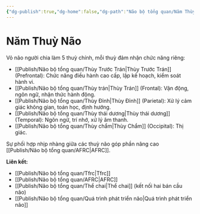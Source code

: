 ```yaml
---
{"dg-publish":true,"dg-home":false,"dg-path":"Não bộ tổng quan/Năm Thùy Não.md","permalink":"/nao-bo-tong-quan/nam-thuy-nao/","dgPassFrontmatter":true,"noteIcon":"","created":"2025-01-01T22:47:22.288+07:00","updated":"2025-01-12T07:24:58.534+07:00"}
---
```


# Năm Thuỳ Não

Vỏ não người chia làm 5 thuỳ chính, mỗi thuỳ đảm nhận chức năng riêng:

- [[Publish/Não bộ tổng quan/Thùy Trước Trán\|Thùy Trước Trán]] (Prefrontal): Chức năng điều hành cao cấp, lập kế hoạch, kiểm soát hành vi.
- [[Publish/Não bộ tổng quan/Thùy trán\|Thùy Trán]] (Frontal): Vận động, ngôn ngữ, nhận thức hành động.
- [[Publish/Não bộ tổng quan/Thùy Đỉnh\|Thùy Đỉnh]] (Parietal): Xử lý cảm giác không gian, toán học, định hướng.
- [[Publish/Não bộ tổng quan/Thùy thái dương\|Thùy thái dương]] (Temporal): Ngôn ngữ, trí nhớ, xử lý âm thanh.
- [[Publish/Não bộ tổng quan/Thùy chẩm\|Thùy Chẩm]] (Occipital): Thị giác.

Sự phối hợp nhịp nhàng giữa các thuỳ não góp phần nâng cao [[Publish/Não bộ tổng quan/AFRC\|AFRC]].

**Liên kết:**
- [[Publish/Não bộ tổng quan/Tfrc\|Tfrc]]
- [[Publish/Não bộ tổng quan/AFRC\|AFRC]]
- [[Publish/Não bộ tổng quan/Thể chai\|Thể chai]] (kết nối hai bán cầu não)
- [[Publish/Não bộ tổng quan/Quá trình phát triển não\|Quá trình phát triển não]]